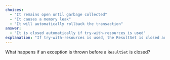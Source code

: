 ```yaml
---
choices:
  - "It remains open until garbage collected"
  - "It causes a memory leak"
  - "It will automatically rollback the transaction"
answer:
  - "It is closed automatically if try-with-resources is used"
explanation: "If try-with-resources is used, the ResultSet is closed automatically."
---
```


What happens if an exception is thrown before a `ResultSet` is closed?
